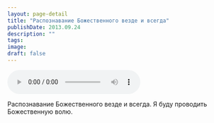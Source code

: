 ```yaml
---
layout: page-detail
title: "Распознавание Божественного везде и всегда"
publishDate: 2013.09.24
description: ""
tags:
image:
draft: false
---
```


<audio title="2013.09.24 - Распознавание Божественного везде и всегда.mp3" src="https://filer-api.advayta.org/v1.0/public/files/74357" controls=""></audio>

 Распознавание Божественного везде и всегда. Я буду проводить Божественную волю. 

  
